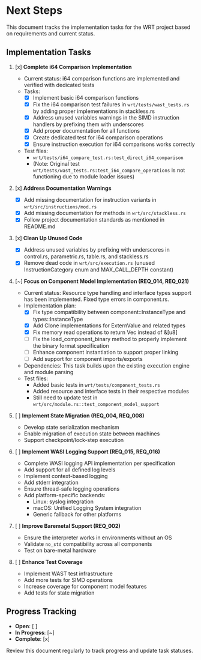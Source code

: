 # Next Steps

This document tracks the implementation tasks for the WRT project based on requirements and current status.

## Implementation Tasks

1. [x] **Complete i64 Comparison Implementation**
   - Current status: i64 comparison functions are implemented and verified with dedicated tests
   - Tasks:
     - [x] Implement basic i64 comparison functions
     - [x] Fix the i64 comparison test failures in `wrt/tests/wast_tests.rs` by adding proper implementations in stackless.rs
     - [x] Address unused variables warnings in the SIMD instruction handlers by prefixing them with underscores
     - [x] Add proper documentation for all functions
     - [x] Create dedicated test for i64 comparison operations
     - [x] Ensure instruction execution for i64 comparisons works correctly
   - Test files: 
     - `wrt/tests/i64_compare_test.rs:test_direct_i64_comparison`
     - (Note: Original test `wrt/tests/wast_tests.rs:test_i64_compare_operations` is not functioning due to module loader issues)

2. [x] **Address Documentation Warnings**
   - [x] Add missing documentation for instruction variants in `wrt/src/instructions/mod.rs`
   - [x] Add missing documentation for methods in `wrt/src/stackless.rs`
   - [x] Follow project documentation standards as mentioned in README.md

3. [x] **Clean Up Unused Code**
   - [x] Address unused variables by prefixing with underscores in control.rs, parametric.rs, table.rs, and stackless.rs
   - [x] Remove dead code in `wrt/src/execution.rs` (unused InstructionCategory enum and MAX_CALL_DEPTH constant)

4. [~] **Focus on Component Model Implementation (REQ_014, REQ_021)**
   - Current status: Resource type handling and interface types support has been implemented. Fixed type errors in component.rs.
   - Implementation plan:
     - [x] Fix type compatibility between component::InstanceType and types::InstanceType
     - [x] Add Clone implementations for ExternValue and related types
     - [x] Fix memory read operations to return Vec<u8> instead of &[u8]
     - [ ] Fix the load_component_binary method to properly implement the binary format specification
     - [ ] Enhance component instantiation to support proper linking
     - [ ] Add support for component imports/exports
   - Dependencies: This task builds upon the existing execution engine and module parsing
   - Test files: 
     - Added basic tests in `wrt/tests/component_tests.rs`
     - Added resource and interface tests in their respective modules
     - Still need to update test in `wrt/src/module.rs::test_component_model_support`

5. [ ] **Implement State Migration (REQ_004, REQ_008)**
   - Develop state serialization mechanism
   - Enable migration of execution state between machines
   - Support checkpoint/lock-step execution

6. [ ] **Implement WASI Logging Support (REQ_015, REQ_016)**
   - Complete WASI logging API implementation per specification
   - Add support for all defined log levels
   - Implement context-based logging
   - Add stderr integration
   - Ensure thread-safe logging operations
   - Add platform-specific backends:
     - Linux: syslog integration
     - macOS: Unified Logging System integration
     - Generic fallback for other platforms

7. [ ] **Improve Baremetal Support (REQ_002)**
   - Ensure the interpreter works in environments without an OS
   - Validate `no_std` compatibility across all components
   - Test on bare-metal hardware

8. [ ] **Enhance Test Coverage**
   - Implement WAST test infrastructure
   - Add more tests for SIMD operations
   - Increase coverage for component model features
   - Add tests for state migration

## Progress Tracking

- **Open**: [ ]
- **In Progress**: [~]
- **Complete**: [x]

Review this document regularly to track progress and update task statuses. 